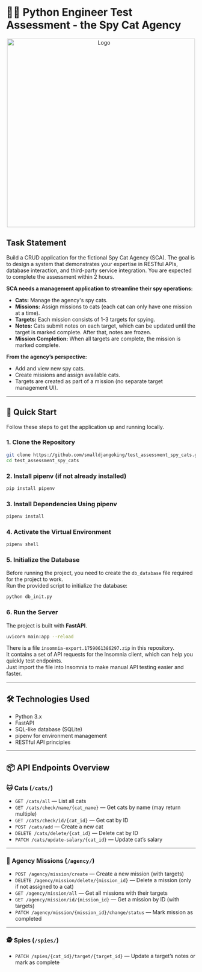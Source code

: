 # 🕵️‍♂️ Python Engineer Test Assessment - the Spy Cat Agency

<div align="center">
  <a href="https://github.com/smalldjangoking/test_assessment_spy_cats">
    <img src="https://github.com/smalldjangoking/DRF_practice_META/blob/master/LittleLemonAPI/roots.png?raw=true" 
         alt="Logo" width="500"/>
  </a>
</div>

## Task Statement

Build a CRUD application for the fictional Spy Cat Agency (SCA). The goal is to design a system that demonstrates your expertise in RESTful APIs, database interaction, and third-party service integration. You are expected to complete the assessment within 2 hours.

**SCA needs a management application to streamline their spy operations:**  
- **Cats:** Manage the agency's spy cats.
- **Missions:** Assign missions to cats (each cat can only have one mission at a time).
- **Targets:** Each mission consists of 1-3 targets for spying.
- **Notes:** Cats submit notes on each target, which can be updated until the target is marked complete. After that, notes are frozen.
- **Mission Completion:** When all targets are complete, the mission is marked complete.

**From the agency’s perspective:**
- Add and view new spy cats.
- Create missions and assign available cats.
- Targets are created as part of a mission (no separate target management UI).

---

## 🚀 Quick Start

Follow these steps to get the application up and running locally.

### 1. Clone the Repository

```bash
git clone https://github.com/smalldjangoking/test_assessment_spy_cats.git
cd test_assessment_spy_cats
```

### 2. Install pipenv (if not already installed)

```bash
pip install pipenv
```

### 3. Install Dependencies Using pipenv

```bash
pipenv install
```

### 4. Activate the Virtual Environment

```bash
pipenv shell
```

### 5. Initialize the Database

Before running the project, you need to create the `db_database` file required for the project to work.  
Run the provided script to initialize the database:

```bash
python db_init.py
```

### 6. Run the Server

The project is built with **FastAPI**.

```bash
uvicorn main:app --reload
```


There is a file `insomnia-export.1759061386297.zip` in this repository.  
It contains a set of API requests for the Insomnia client, which can help you quickly test endpoints.  
Just import the file into Insomnia to make manual API testing easier and faster.

---

## 🛠️ Technologies Used

- Python 3.x
- FastAPI
- SQL-like database (SQLite)
- pipenv for environment management
- RESTful API principles

---

## 📦 API Endpoints Overview

### 🐱 Cats (`/cats/`)
- `GET /cats/all` — List all cats  
- `GET /cats/check/name/{cat_name}` — Get cats by name (may return multiple)  
- `GET /cats/check/id/{cat_id}` — Get cat by ID  
- `POST /cats/add` — Create a new cat  
- `DELETE /cats/delete/{cat_id}` — Delete cat by ID  
- `PATCH /cats/update-salary/{cat_id}` — Update cat’s salary  

---

### 🎯 Agency Missions (`/agency/`)
- `POST /agency/mission/create` — Create a new mission (with targets)  
- `DELETE /agency/mission/delete/{mission_id}` — Delete a mission (only if not assigned to a cat)  
- `GET /agency/mission/all` — Get all missions with their targets  
- `GET /agency/mission/id/{mission_id}` — Get a mission by ID (with targets)  
- `PATCH /agency/mission/{mission_id}/change/status` — Mark mission as completed  

---

### 🕵️ Spies (`/spies/`)
- `PATCH /spies/{cat_id}/target/{target_id}` — Update a target’s notes or mark as complete  





